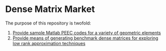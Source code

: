 # Dense Matrix Market

The purpose of this repository is twofold:

1. [Provide sample Matlab PEEC codes for a variety of geometric elements](docs/sample.md)
2. [Provide means of generating benchmark dense matrices for exploring low rank approximation techniques](docs/dense.md)
